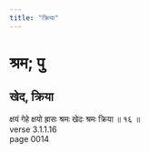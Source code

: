 ```yaml
---
title: "क्रिया"
---
```


# श्रम; पु
## खेद, क्रिया
क्षयं गेहे क्षयो ह्रासः श्रमः खेदः श्रमः क्रिया ॥ १६ ॥<br />verse 3.1.1.16<br />page 0014

